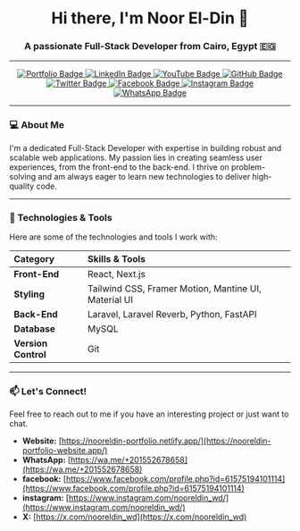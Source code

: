 <h1 align="center">Hi there, I'm Noor El-Din 👋</h1>

<h3 align="center">A passionate Full-Stack Developer from Cairo, Egypt 🇪🇬</h3>

---

<p align="center">
  <a href="https://nooreldin-portfolio.netlify.app/">
    <img src="https://img.shields.io/badge/Portfolio-2361A6?style=for-the-badge&logo=vercel&logoColor=white" alt="Portfolio Badge"/>
  </a>
  <a href="https://www.linkedin.com/in/noor-el-din-b72860379/">
    <img src="https://img.shields.io/badge/LinkedIn-0077B6?style=for-the-badge&logo=linkedin&logoColor=white" alt="LinkedIn Badge"/>
  </a>
  <a href="https://www.youtube.com/@nooreldin_1">
    <img src="https://img.shields.io/badge/YouTube-FF0000?style=for-the-badge&logo=youtube&logoColor=white" alt="YouTube Badge"/>
  </a>
  <a href="https://github.com/NoorEldin-1">
    <img src="https://img.shields.io/badge/GitHub-100000?style=for-the-badge&logo=github&logoColor=white" alt="GitHub Badge"/>
  </a>
  <a href="https://x.com/nooreldin_wd">
    <img src="https://img.shields.io/badge/Twitter-1DA1F2?style=for-the-badge&logo=twitter&logoColor=white" alt="Twitter Badge"/>
  </a>
  <a href="https://www.facebook.com/profile.php?id=61575194101114">
    <img src="https://img.shields.io/badge/Facebook-1877F2?style=for-the-badge&logo=facebook&logoColor=white" alt="Facebook Badge"/>
  </a>
  <a href="https://www.instagram.com/nooreldin_wd/">
    <img src="https://img.shields.io/badge/Instagram-E4405F?style=for-the-badge&logo=instagram&logoColor=white" alt="Instagram Badge"/>
  </a>
  <a href="https://wa.me/+201552678658">
    <img src="https://img.shields.io/badge/WhatsApp-25D366?style=for-the-badge&logo=whatsapp&logoColor=white" alt="WhatsApp Badge"/>
  </a>
</p>

---

### 💻 About Me

I'm a dedicated Full-Stack Developer with expertise in building robust and scalable web applications. My passion lies in creating seamless user experiences, from the front-end to the back-end. I thrive on problem-solving and am always eager to learn new technologies to deliver high-quality code.

---

### 🚀 Technologies & Tools

Here are some of the technologies and tools I work with:

| Category            | Skills & Tools                                       |
| :------------------ | :--------------------------------------------------- |
| **Front-End**       | React, Next.js                                       |
| **Styling**         | Tailwind CSS, Framer Motion, Mantine UI, Material UI |
| **Back-End**        | Laravel, Laravel Reverb, Python, FastAPI             |
| **Database**        | MySQL                                                |
| **Version Control** | Git                                                  |

---

### 📫 Let's Connect!

Feel free to reach out to me if you have an interesting project or just want to chat.

- **Website:** [https://nooreldin-portfolio.netlify.app/](https://nooreldin-portfolio-website.app/)
- **WhatsApp:** [https://wa.me/+201552678658](https://wa.me/+201552678658)
- **facebook:** [https://www.facebook.com/profile.php?id=61575194101114](https://www.facebook.com/profile.php?id=61575194101114)
- **instagram:** [https://www.instagram.com/nooreldin_wd/](https://www.instagram.com/nooreldin_wd/)
- **X:** [https://x.com/nooreldin_wd](https://x.com/nooreldin_wd)
